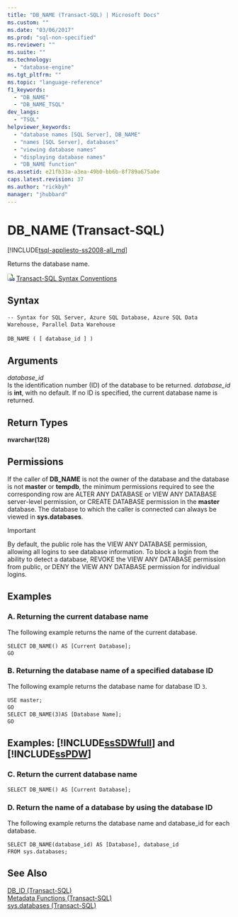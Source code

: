 ```yaml
---
title: "DB_NAME (Transact-SQL) | Microsoft Docs"
ms.custom: ""
ms.date: "03/06/2017"
ms.prod: "sql-non-specified"
ms.reviewer: ""
ms.suite: ""
ms.technology: 
  - "database-engine"
ms.tgt_pltfrm: ""
ms.topic: "language-reference"
f1_keywords: 
  - "DB_NAME"
  - "DB_NAME_TSQL"
dev_langs: 
  - "TSQL"
helpviewer_keywords: 
  - "database names [SQL Server], DB_NAME"
  - "names [SQL Server], databases"
  - "viewing database names"
  - "displaying database names"
  - "DB_NAME function"
ms.assetid: e21fb33a-a3ea-49b0-bb6b-8f789a675a0e
caps.latest.revision: 37
ms.author: "rickbyh"
manager: "jhubbard"
---
```

# DB_NAME (Transact-SQL)
[!INCLUDE[tsql-appliesto-ss2008-all_md](../../a9retired/includes/tsql-appliesto-ss2008-all-md.md)]

  Returns the database name.  
  
 ![Topic link icon](../../a9notintoc/media/topic-link.gif "Topic link icon") [Transact-SQL Syntax Conventions](../../t-sql/language-elements/transact-sql-syntax-conventions-transact-sql.md)  
  
## Syntax  
  
```  
-- Syntax for SQL Server, Azure SQL Database, Azure SQL Data Warehouse, Parallel Data Warehouse  
  
DB_NAME ( [ database_id ] )  
```  
  
## Arguments  
 *database_id*  
 Is the identification number (ID) of the database to be returned. *database_id* is **int**, with no default. If no ID is specified, the current database name is returned.  
  
## Return Types  
 **nvarchar(128)**  
  
## Permissions  
 If the caller of **DB_NAME** is not the owner of the database and the database is not **master** or **tempdb**, the minimum permissions required to see the corresponding row are ALTER ANY DATABASE or VIEW ANY DATABASE server-level permission, or CREATE DATABASE permission in the **master** database. The database to which the caller is connected can always be viewed in **sys.databases**.  
  
> [!IMPORTANT]  
>  By default, the public role has the VIEW ANY DATABASE permission, allowing all logins to see database information. To block a login from the ability to detect a database, REVOKE the VIEW ANY DATABASE permission from public, or DENY the VIEW ANY DATABASE permission for individual logins.  
  
## Examples  
  
### A. Returning the current database name  
 The following example returns the name of the current database.  
  
```  
SELECT DB_NAME() AS [Current Database];  
GO  
```  
  
### B. Returning the database name of a specified database ID  
 The following example returns the database name for database ID `3`.  
  
```  
USE master;  
GO  
SELECT DB_NAME(3)AS [Database Name];  
GO  
```  
  
## Examples: [!INCLUDE[ssSDWfull](../../a9notintoc/includes/sssdwfull-md.md)] and [!INCLUDE[ssPDW](../../a9notintoc/includes/sspdw-md.md)]  
  
### C. Return the current database name  
  
```  
SELECT DB_NAME() AS [Current Database];  
```  
  
### D. Return the name of a database by using the database ID  
 The following example returns the database name and database_id for each database.  
  
```  
SELECT DB_NAME(database_id) AS [Database], database_id  
FROM sys.databases;  
```  
  
## See Also  
 [DB_ID &#40;Transact-SQL&#41;](../../t-sql/functions/db-id-transact-sql.md)   
 [Metadata Functions &#40;Transact-SQL&#41;](../../t-sql/functions/metadata-functions-transact-sql.md)   
 [sys.databases &#40;Transact-SQL&#41;](../../relational-databases/reference/system-catalog-views/sys.databases-transact-sql.md)  
  
  

